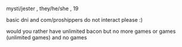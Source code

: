 mysti/jester , they/he/she , 19

basic dni and com/proshippers do not interact please :)

would you rather have unlimited bacon but no more games or games (unlimited games) and no games
